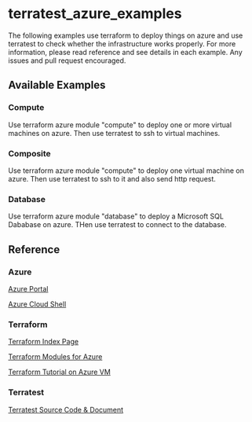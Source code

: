 # terratest_azure_examples

The following examples use terraform to deploy things on azure and use terratest to check whether the infrastructure works properly. For more information, please read reference and see details in each example. Any issues and pull request encouraged.

## Available Examples

### Compute

Use terraform azure module "compute" to deploy one or more virtual machines on azure. Then use terratest to ssh to virtual machines.

### Composite

Use terraform azure module "compute" to deploy one virtual machine on azure. Then use terratest to ssh to it and also send http request.

### Database

Use terraform azure module "database" to deploy a Microsoft SQL Dababase on azure. THen use terratest to connect to the database.

## Reference

### Azure

[Azure Portal](https://portal.azure.com/)

[Azure Cloud Shell](https://shell.azure.com/)

### Terraform

[Terraform Index Page](https://www.terraform.io/)

[Terraform Modules for Azure](https://registry.terraform.io/browse?provider=azurerm)

[Terraform Tutorial on Azure VM](https://docs.microsoft.com/en-us/azure/virtual-machines/linux/terraform-install-configure/)

### Terratest

[Terratest Source Code & Document](https://github.com/gruntwork-io/terratest/)
